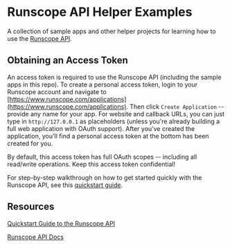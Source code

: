 Runscope API Helper Examples
============
A collection of sample apps and other helper projects for 
learning how to use the [Runscope API](https://www.runscope.com/docs/api).

Obtaining an Access Token
------------
An access token is required to use the Runscope API (including the 
sample apps in this repo). To create a personal access token,
login to your Runscope account and navigate to [https://www.runscope.com/applications](https://www.runscope.com/applications).
Then click ```Create Application``` -- provide any name for your app. 
For website and callback URLs, you can just type in ```http://127.0.0.1```
as placeholders (unless you're already building a full web application with
OAuth support). After you've created the application, you'll find a 
personal access token at the bottom has been created for you.

By default, this access token has full OAuth scopes -- including all
read/write operations. Keep this access token 
confidential!

For step-by-step walkthrough on how to get started quickly with the Runscope API, see this [quickstart guide](http://blog.runscope.com/posts/getting-started-with-the-runscope-api).

Resources
------------
[Quickstart Guide to the Runscope API](http://blog.runscope.com/posts/getting-started-with-the-runscope-api)

[Runscope API Docs](https://www.runscope.com/docs/api)

